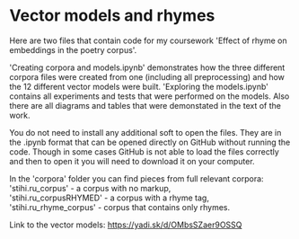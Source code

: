 # Vector models and rhymes

Here are two files that contain code for my coursework 'Effect of rhyme on embeddings in the poetry corpus'.

'Creating corpora and models.ipynb' demonstrates how the three different corpora files were created from one (including all preprocessing) and how the 12 different vector models were built. 'Exploring the models.ipynb' contains all experiments and tests that were performed on the models. Also there are all diagrams and tables that were demonstated in the text of the work.  

You do not need to install any additional soft to open the files. They are in the .ipynb format that can be opened directly on GitHub without running the code. Though in some cases GitHub is not able to load the files correctly and then to open it you will need to download it on your computer.

In the 'corpora' folder you can find pieces from full relevant corpora:  
'stihi.ru_corpus' - a corpus with no markup,  
'stihi.ru_corpusRHYMED' - a corpus with a rhyme tag,  
'stihi.ru_rhyme_corpus' - corpus that contains only rhymes.  

Link to the vector models: https://yadi.sk/d/OMbsSZaer9OSSQ
